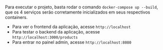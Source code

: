 Para executar o projeto, basta rodar o comando `docker-compose up --build`, que os 4 serviços serão corretamente inicializados em seus respectivos containers.
- Para ver o frontend da aplicação, acesse `http://localhost`
- Para testar o backend da aplicação, acesse `http://localhost:3000/products`
- Para entrar no painel admin, acesse `http://localhost:8080`